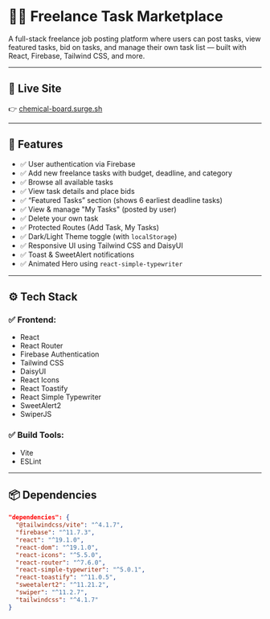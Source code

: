 # 🧑‍💻 Freelance Task Marketplace

A full-stack freelance job posting platform where users can post tasks, view featured tasks, bid on tasks, and manage their own task list — built with React, Firebase, Tailwind CSS, and more.

---

## 🔗 Live Site

👉 [chemical-board.surge.sh](https://chemical-board.surge.sh)

---

## 🚀 Features

- ✅ User authentication via Firebase
- ✅ Add new freelance tasks with budget, deadline, and category
- ✅ Browse all available tasks
- ✅ View task details and place bids
- ✅ “Featured Tasks” section (shows 6 earliest deadline tasks)
- ✅ View & manage "My Tasks" (posted by user)
- ✅ Delete your own task
- ✅ Protected Routes (Add Task, My Tasks)
- ✅ Dark/Light Theme toggle (with `localStorage`)
- ✅ Responsive UI using Tailwind CSS and DaisyUI
- ✅ Toast & SweetAlert notifications
- ✅ Animated Hero using `react-simple-typewriter`

---

## ⚙️ Tech Stack

### ✅ Frontend:

- React
- React Router
- Firebase Authentication
- Tailwind CSS
- DaisyUI
- React Icons
- React Toastify
- React Simple Typewriter
- SweetAlert2
- SwiperJS

### ✅ Build Tools:

- Vite
- ESLint

---

## 📦 Dependencies

```json
"dependencies": {
  "@tailwindcss/vite": "^4.1.7",
  "firebase": "^11.7.3",
  "react": "^19.1.0",
  "react-dom": "^19.1.0",
  "react-icons": "^5.5.0",
  "react-router": "^7.6.0",
  "react-simple-typewriter": "^5.0.1",
  "react-toastify": "^11.0.5",
  "sweetalert2": "^11.21.2",
  "swiper": "^11.2.7",
  "tailwindcss": "^4.1.7"
}
```
